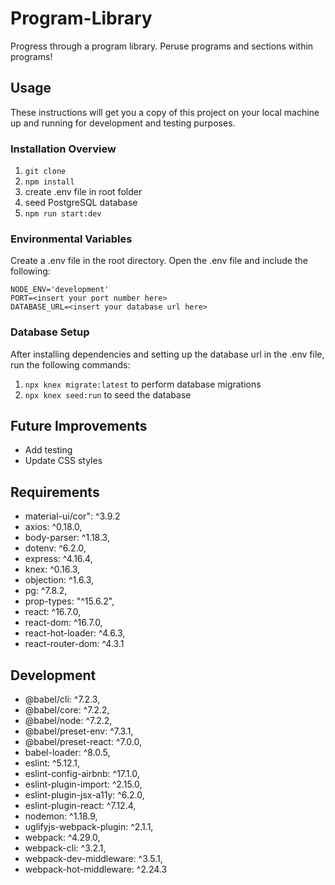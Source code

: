 # Program-Library

Progress through a program library. Peruse programs and sections within programs!

## Usage

These instructions will get you a copy of this project on your local machine up and running for development and testing purposes.

### Installation Overview

1. `git clone`
1. `npm install`
1. create .env file in root folder
1. seed PostgreSQL database
1. `npm run start:dev`

### Environmental Variables

Create a .env file in the root directory. Open the .env file and include the following:

```
NODE_ENV='development'
PORT=<insert your port number here>
DATABASE_URL=<insert your database url here>
```

### Database Setup

After installing dependencies and setting up the database url in the .env file, run the following commands:

1. `npx knex migrate:latest` to perform database migrations
1. `npx knex seed:run` to seed the database

## Future Improvements

  - Add testing
  - Update CSS styles

## Requirements

  - material-ui/cor": ^3.9.2
  - axios: ^0.18.0,
  - body-parser: ^1.18.3,
  - dotenv: ^6.2.0,
  - express: ^4.16.4,
  - knex: ^0.16.3,
  - objection: ^1.6.3,
  - pg: ^7.8.2,
  - prop-types: "^15.6.2",
  - react: ^16.7.0,
  - react-dom: ^16.7.0,
  - react-hot-loader: ^4.6.3,
  - react-router-dom: ^4.3.1

## Development
  - @babel/cli: ^7.2.3,
  - @babel/core: ^7.2.2,
  - @babel/node: ^7.2.2,
  - @babel/preset-env: ^7.3.1,
  - @babel/preset-react: ^7.0.0,
  - babel-loader: ^8.0.5,
  - eslint: ^5.12.1,
  - eslint-config-airbnb: ^17.1.0,
  - eslint-plugin-import: ^2.15.0,
  - eslint-plugin-jsx-a11y: ^6.2.0,
  - eslint-plugin-react: ^7.12.4,
  - nodemon: ^1.18.9,
  - uglifyjs-webpack-plugin: ^2.1.1,
  - webpack: ^4.29.0,
  - webpack-cli: ^3.2.1,
  - webpack-dev-middleware: ^3.5.1,
  - webpack-hot-middleware: ^2.24.3

